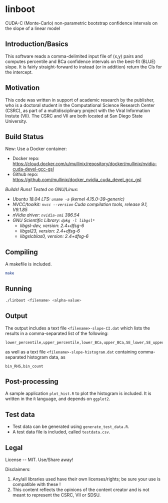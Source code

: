 # linboot
CUDA-C (Monte-Carlo) non-parametric bootstrap confidence intervals on the slope of a linear model

## Introduction/Basics
This software reads a comma-delimited input file of (x,y) pairs and computes percentile and BCa confidence intervals on the best-fit (BLUE) slope. It is fairly straight-forward to instead (or in addition) return the CIs for the intercept.

## Motivation
This code was written in support of academic research by the publisher, who is a doctoral student in the Computational Science Research Center (CSRC), as part of a multidisciplinary project with the Viral Information Instute (VII). The CSRC and VII are both located at San Diego State University.

## Build Status
New: Use a Docker container:
- Docker repo: https://cloud.docker.com/u/mullinix/repository/docker/mullinix/nvidia-cuda-devel-gcc-gsl
- Github repo: https://github.com/mullinix/docker_nvidia_cuda_devel_gcc_gsl

*Builds! Runs! Tested on GNU/Linux:*
- *Ubuntu 18.04 LTS: `uname -a` (kernel 4.15.0-39-generic)*
- *NVCC/toolkit: `nvcc --version` Cuda compilation tools, release 9.1, V9.1.85*
- *nVidia driver: `nvidia-smi` 396.54* 
- *GNU Scientific Library: `dpkg -l libgsl*`*
  - *libgsl-dev, version: 2.4+dfsg-6*
  - *libgsl23, version: 2.4+dfsg-6*
  - *libgslcblas0, version: 2.4+dfsg-6*
  
## Compiling
A makefile is included.
```bash
make
```

## Running
```bash
./linboot <filename> <alpha-value>
```

## Output
The output includes a text file `<filename>-slope-CI.dat` which lists the results in a comma-separated list of the following:
```
lower_percentile,upper_percentile,lower_BCa,upper_BCa,SE_lower,SE_upper,median,mean,#pts,#bs_iterations
```
as well as a text file `<filename>-slope-histogram.dat` containing comma-separated histogram data, as
```
bin_RHS,bin_count
```

## Post-processing
A sample application `plot_hist.R` to plot the histogram is included. It is written in the `R` language, and depends on `ggplot2`.

## Test data
- Test data can be generated using `generate_test_data.R`.
- A test data file is included, called `testdata.csv`.

## Legal
License -- MIT. Use/Share away!

Disclaimers: 
1. Any/all libraries used have their own licenses/rights; be sure your use is compatible with these !
2. This content reflects the opinions of the content creator and is not meant to represent the CSRC, VII or SDSU.
